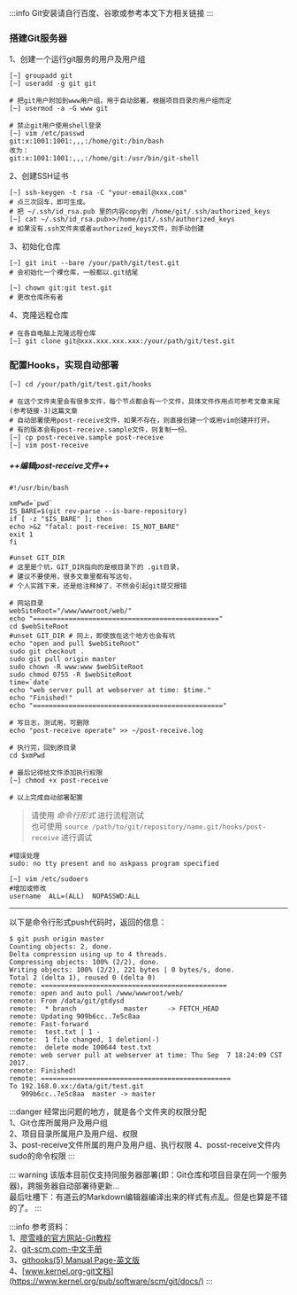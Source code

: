 :::info 
Git安装请自行百度、谷歌或参考本文下方相关链接 
:::

### 搭建Git服务器

1、创建一个运行git服务的用户及用户组

```
[~] groupadd git
[~] useradd -g git git

# 把git用户附加到www用户组，用于自动部署，根据项目目录的用户组而定
[~] usermod -a -G www git

# 禁止git用户使用shell登录
[~] vim /etc/passwd
git:x:1001:1001:,,,:/home/git:/bin/bash
改为：
git:x:1001:1001:,,,:/home/git:/usr/bin/git-shell
```

2、创建SSH证书

```
[~] ssh-keygen -t rsa -C "your-email@xxx.com"
# 点三次回车，即可生成。
# 把 ~/.ssh/id_rsa.pub 里的内容copy到 /home/git/.ssh/authorized_keys 
[~] cat ~/.ssh/id_rsa.pub>>/home/git/.ssh/authorized_keys
# 如果没有.ssh文件夹或者authorized_keys文件，则手动创建
```

3、初始化仓库

```
[~] git init --bare /your/path/git/test.git
# 会初始化一个裸仓库，一般都以.git结尾

[~] chown git:git test.git
# 更改仓库所有者
```
4、克隆远程仓库

```
# 在各自电脑上克隆远程仓库
[~] git clone git@xxx.xxx.xxx.xxx:/your/path/git/test.git
```

### 配置Hooks，实现自动部署

```
[~] cd /your/path/git/test.git/hooks

# 在这个文件夹里会有很多文件，每个节点都会有一个文件，具体文件作用点可参考文章末尾(参考链接-3)这篇文章
# 自动部署使用post-receive文件，如果不存在，则直接创建一个或用vim创建并打开。
# 有的版本会有post-receive.sample文件，则复制一份。
[~] cp post-receive.sample post-receive
[~] vim post-receive
```

##### ++编辑post-receive文件++
```
#!/usr/bin/bash

xmPwd=`pwd`
IS_BARE=$(git rev-parse --is-bare-repository)
if [ -z "$IS_BARE" ]; then
echo >&2 "fatal: post-receive: IS_NOT_BARE"
exit 1
fi

#unset GIT_DIR  
# 这里是个坑，GIT_DIR指向的是根目录下的 .git目录，
# 建议不要使用，很多文章里都有写这句，
# 个人实践下来，还是给注释掉了，不然会引起git提交报错

# 网站目录
webSiteRoot="/www/wwwroot/web/"
echo "==============================================="  
cd $webSiteRoot
#unset GIT_DIR # 同上，即使放在这个地方也会有坑
echo "open and pull $webSiteRoot"
sudo git checkout .
sudo git pull origin master
sudo chown -R www:www $webSiteRoot
sudo chmod 0755 -R $webSiteRoot
time=`date`
echo "web server pull at webserver at time: $time."  
echo "Finished!"
echo "================================================"  

# 写日志，测试用，可删除
echo "post-receive operate" >> ~/post-receive.log

# 执行完，回到原目录
cd $xmPwd
```
```
# 最后记得给文件添加执行权限
[~] chmod +x post-receive

# 以上完成自动部署配置
```

> 请使用 *命令行形式* 进行流程测试   
> 也可使用 `source /path/to/git/repository/name.git/hooks/post-receive` 进行调试

```
#错误处理
sudo: no tty present and no askpass program specified

[~] vim /etc/sudoers
#增加或修改
username  ALL=(ALL)  NOPASSWD:ALL
```

---

以下是命令行形式push代码时，返回的信息：
```
$ git push origin master
Counting objects: 2, done.
Delta compression using up to 4 threads.
Compressing objects: 100% (2/2), done.
Writing objects: 100% (2/2), 221 bytes | 0 bytes/s, done.
Total 2 (delta 1), reused 0 (delta 0)
remote: ===============================================
remote: open and auto pull /www/wwwroot/web/
remote: From /data/git/gtdysd
remote:  * branch            master     -> FETCH_HEAD
remote: Updating 909b6cc..7e5c8aa
remote: Fast-forward
remote:  test.txt | 1 -
remote:  1 file changed, 1 deletion(-)
remote:  delete mode 100644 test.txt
remote: web server pull at webserver at time: Thu Sep  7 18:24:09 CST 2017.
remote: Finished!
remote: ================================================
To 192.168.0.xx:/data/git/test.git
   909b6cc..7e5c8aa  master -> master
```

:::danger
经常出问题的地方，就是各个文件夹的权限分配  
1、Git仓库所属用户及用户组  
2、项目目录所属用户及用户组、权限  
3、post-receive文件所属的用户及用户组、执行权限
4、posst-receive文件内sudo的命令权限
:::

::: warning
该版本目前仅支持同服务器部署(即：Git仓库和项目目录在同一个服务器)，跨服务器自动部署待更新...  
最后吐槽下：有道云的Markdown编辑器编译出来的样式有点乱。但是也算是不错的了。
:::

:::info
参考资料：  
1、[廖雪峰的官方网站-Git教程](https://www.liaoxuefeng.com/wiki/0013739516305929606dd18361248578c67b8067c8c017b000)  
2、[git-scm.com-中文手册](https://git-scm.com/book/zh/v2)  
3、[githooks(5) Manual Page-英文版](https://www.kernel.org/pub/software/scm/git/docs/githooks.html)  
4、[www.kernel.org-git文档](https://www.kernel.org/pub/software/scm/git/docs/)
:::

